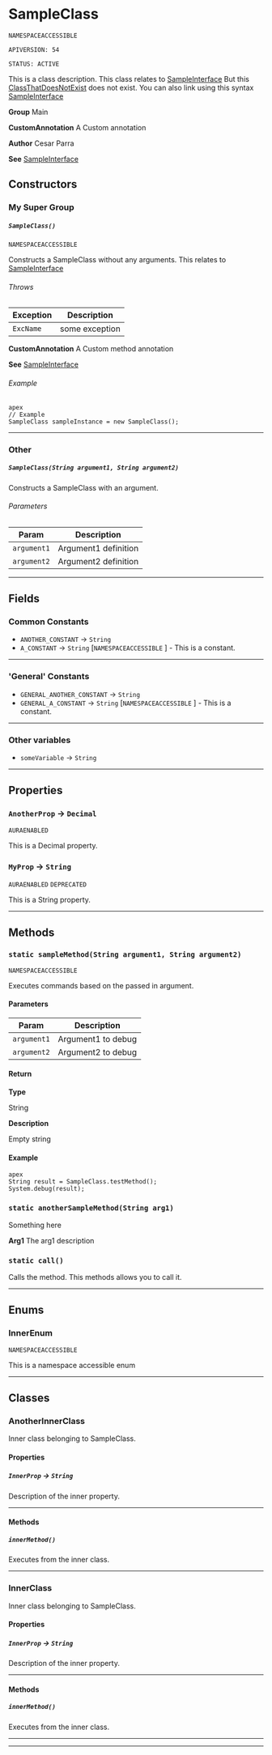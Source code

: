 # SampleClass

`NAMESPACEACCESSIBLE`

`APIVERSION: 54`

`STATUS: ACTIVE`

This is a class description. This class relates to [SampleInterface](/Sample-Interfaces/SampleInterface.md)
             But this [ClassThatDoesNotExist](ClassThatDoesNotExist) does not exist.
             You can also link using this syntax [SampleInterface](/Sample-Interfaces/SampleInterface.md)


**Group** Main


**CustomAnnotation** A Custom annotation


**Author** Cesar Parra


**See** [SampleInterface](/Sample-Interfaces/SampleInterface.md)

## Constructors
### My Super Group
##### `SampleClass()`

`NAMESPACEACCESSIBLE`

Constructs a SampleClass without any arguments. This relates to [SampleInterface](/Sample-Interfaces/SampleInterface.md)

###### Throws

|Exception|Description|
|---|---|
|`ExcName`|some exception|


**CustomAnnotation** A Custom method annotation


**See** [SampleInterface](/Sample-Interfaces/SampleInterface.md)

###### Example
```
apex
// Example
SampleClass sampleInstance = new SampleClass();
```


---
### Other
##### `SampleClass(String argument1, String argument2)`

Constructs a SampleClass with an argument.

###### Parameters

|Param|Description|
|---|---|
|`argument1`|Argument1 definition|
|`argument2`|Argument2 definition|

---
## Fields
### Common Constants

* `ANOTHER_CONSTANT` → `String` 
* `A_CONSTANT` → `String` [`NAMESPACEACCESSIBLE` ]  - This is a constant.
---
### 'General' Constants

* `GENERAL_ANOTHER_CONSTANT` → `String` 
* `GENERAL_A_CONSTANT` → `String` [`NAMESPACEACCESSIBLE` ]  - This is a constant.
---
### Other variables

* `someVariable` → `String` 
---
## Properties

### `AnotherProp` → `Decimal`

`AURAENABLED` 

This is a Decimal property.

### `MyProp` → `String`

`AURAENABLED` 
`DEPRECATED` 

This is a String property.

---
## Methods
### `static sampleMethod(String argument1, String argument2)`

`NAMESPACEACCESSIBLE`

Executes commands based on the passed in argument.

#### Parameters

|Param|Description|
|---|---|
|`argument1`|Argument1 to debug|
|`argument2`|Argument2 to debug|

#### Return

**Type**

String

**Description**

Empty string

#### Example
```
apex
String result = SampleClass.testMethod();
System.debug(result);
```


### `static anotherSampleMethod(String arg1)`

Something here


**Arg1** The arg1 description

### `static call()`

Calls the method. This methods allows you to call it.

---
## Enums
### InnerEnum

`NAMESPACEACCESSIBLE`

This is a namespace accessible enum


---
## Classes
### AnotherInnerClass

Inner class belonging to SampleClass.

#### Properties

##### `InnerProp` → `String`


Description of the inner property.

---
#### Methods
##### `innerMethod()`

Executes from the inner class.

---

### InnerClass

Inner class belonging to SampleClass.

#### Properties

##### `InnerProp` → `String`


Description of the inner property.

---
#### Methods
##### `innerMethod()`

Executes from the inner class.

---

---
